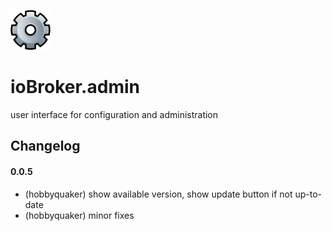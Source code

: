 ![Logo](admin/admin.png)
# ioBroker.admin

user interface for configuration and administration


## Changelog

#### 0.0.5

* (hobbyquaker) show available version, show update button if not up-to-date
* (hobbyquaker) minor fixes